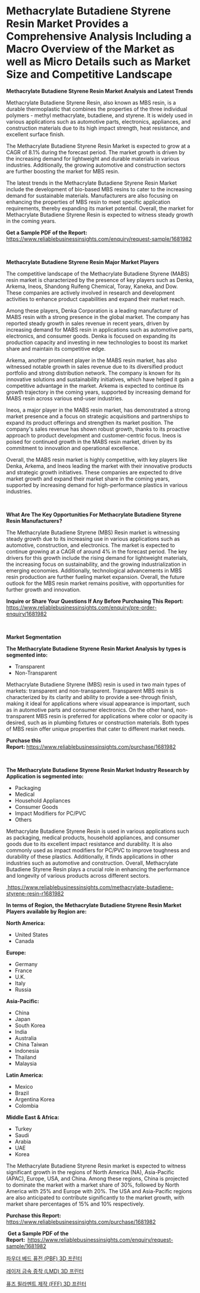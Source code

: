 <p><h1>Methacrylate Butadiene Styrene Resin Market Provides a Comprehensive Analysis Including a Macro Overview of the Market as well as Micro Details such as Market Size and Competitive Landscape</h1></p><p><strong>Methacrylate Butadiene Styrene Resin Market Analysis and Latest Trends</strong></p>
<p><p>Methacrylate Butadiene Styrene Resin, also known as MBS resin, is a durable thermoplastic that combines the properties of the three individual polymers - methyl methacrylate, butadiene, and styrene. It is widely used in various applications such as automotive parts, electronics, appliances, and construction materials due to its high impact strength, heat resistance, and excellent surface finish.</p><p>The Methacrylate Butadiene Styrene Resin Market is expected to grow at a CAGR of 8.1% during the forecast period. The market growth is driven by the increasing demand for lightweight and durable materials in various industries. Additionally, the growing automotive and construction sectors are further boosting the market for MBS resin.</p><p>The latest trends in the Methacrylate Butadiene Styrene Resin Market include the development of bio-based MBS resins to cater to the increasing demand for sustainable materials. Manufacturers are also focusing on enhancing the properties of MBS resin to meet specific application requirements, thereby expanding its market potential. Overall, the market for Methacrylate Butadiene Styrene Resin is expected to witness steady growth in the coming years.</p></p>
<p><strong>Get a Sample PDF of the Report:&nbsp;</strong> <a href="https://www.reliablebusinessinsights.com/enquiry/request-sample/1681982">https://www.reliablebusinessinsights.com/enquiry/request-sample/1681982</a></p>
<p>&nbsp;</p>
<p><strong>Methacrylate Butadiene Styrene Resin Major Market Players</strong></p>
<p><p>The competitive landscape of the Methacrylate Butadiene Styrene (MABS) resin market is characterized by the presence of key players such as Denka, Arkema, Ineos, Shandong Ruifeng Chemical, Toray, Kaneka, and Dow. These companies are actively involved in research and development activities to enhance product capabilities and expand their market reach.</p><p>Among these players, Denka Corporation is a leading manufacturer of MABS resin with a strong presence in the global market. The company has reported steady growth in sales revenue in recent years, driven by increasing demand for MABS resin in applications such as automotive parts, electronics, and consumer goods. Denka is focused on expanding its production capacity and investing in new technologies to boost its market share and maintain its competitive edge.</p><p>Arkema, another prominent player in the MABS resin market, has also witnessed notable growth in sales revenue due to its diversified product portfolio and strong distribution network. The company is known for its innovative solutions and sustainability initiatives, which have helped it gain a competitive advantage in the market. Arkema is expected to continue its growth trajectory in the coming years, supported by increasing demand for MABS resin across various end-user industries.</p><p>Ineos, a major player in the MABS resin market, has demonstrated a strong market presence and a focus on strategic acquisitions and partnerships to expand its product offerings and strengthen its market position. The company's sales revenue has shown robust growth, thanks to its proactive approach to product development and customer-centric focus. Ineos is poised for continued growth in the MABS resin market, driven by its commitment to innovation and operational excellence.</p><p>Overall, the MABS resin market is highly competitive, with key players like Denka, Arkema, and Ineos leading the market with their innovative products and strategic growth initiatives. These companies are expected to drive market growth and expand their market share in the coming years, supported by increasing demand for high-performance plastics in various industries.</p></p>
<p>&nbsp;</p>
<p><strong>What Are The Key Opportunities For Methacrylate Butadiene Styrene Resin Manufacturers?</strong></p>
<p><p>The Methacrylate Butadiene Styrene (MBS) Resin market is witnessing steady growth due to its increasing use in various applications such as automotive, construction, and electronics. The market is expected to continue growing at a CAGR of around 4% in the forecast period. The key drivers for this growth include the rising demand for lightweight materials, the increasing focus on sustainability, and the growing industrialization in emerging economies. Additionally, technological advancements in MBS resin production are further fueling market expansion. Overall, the future outlook for the MBS resin market remains positive, with opportunities for further growth and innovation.</p></p>
<p><strong>Inquire or Share Your Questions If Any Before Purchasing This Report:</strong> <a href="https://www.reliablebusinessinsights.com/enquiry/pre-order-enquiry/1681982">https://www.reliablebusinessinsights.com/enquiry/pre-order-enquiry/1681982</a></p>
<p>&nbsp;</p>
<p><strong>Market Segmentation</strong></p>
<p><strong>The Methacrylate Butadiene Styrene Resin Market Analysis by types is segmented into:</strong></p>
<p><ul><li>Transparent</li><li>Non-Transparent</li></ul></p>
<p><p>Methacrylate Butadiene Styrene (MBS) resin is used in two main types of markets: transparent and non-transparent. Transparent MBS resin is characterized by its clarity and ability to provide a see-through finish, making it ideal for applications where visual appearance is important, such as in automotive parts and consumer electronics. On the other hand, non-transparent MBS resin is preferred for applications where color or opacity is desired, such as in plumbing fixtures or construction materials. Both types of MBS resin offer unique properties that cater to different market needs.</p></p>
<p><strong>Purchase this Report:&nbsp;</strong><a href="https://www.reliablebusinessinsights.com/purchase/1681982">https://www.reliablebusinessinsights.com/purchase/1681982</a></p>
<p>&nbsp;</p>
<p><strong>The Methacrylate Butadiene Styrene Resin Market Industry Research by Application is segmented into:</strong></p>
<p><ul><li>Packaging</li><li>Medical</li><li>Household Appliances</li><li>Consumer Goods</li><li>Impact Modifiers for PC/PVC</li><li>Others</li></ul></p>
<p><p>Methacrylate Butadiene Styrene Resin is used in various applications such as packaging, medical products, household appliances, and consumer goods due to its excellent impact resistance and durability. It is also commonly used as impact modifiers for PC/PVC to improve toughness and durability of these plastics. Additionally, it finds applications in other industries such as automotive and construction. Overall, Methacrylate Butadiene Styrene Resin plays a crucial role in enhancing the performance and longevity of various products across different sectors.</p></p>
<p><a href="https://www.reliablebusinessinsights.com/methacrylate-butadiene-styrene-resin-r1681982">&nbsp;https://www.reliablebusinessinsights.com/methacrylate-butadiene-styrene-resin-r1681982</a></p>
<p><strong>In terms of Region, the Methacrylate Butadiene Styrene Resin Market Players available by Region are:</strong></p>
<p>
    <p> <strong> North America: </strong>
        <ul>
            <li>United States</li>
            <li>Canada</li>
        </ul>
        </p> 
    <p> <strong> Europe: </strong>
        <ul>
            <li>Germany</li>
            <li>France</li>
            <li>U.K.</li>
            <li>Italy</li>
            <li>Russia</li>
        </ul>
        </p> 
    <p> <strong> Asia-Pacific: </strong>
        <ul>
            <li>China</li>
            <li>Japan</li>
            <li>South Korea</li>
            <li>India</li>
            <li>Australia</li>
            <li>China Taiwan</li>
            <li>Indonesia</li>
            <li>Thailand</li>
            <li>Malaysia</li>
        </ul>
        </p> 
    <p> <strong> Latin America: </strong>
        <ul>
            <li>Mexico</li>
            <li>Brazil</li>
            <li>Argentina Korea</li>
            <li>Colombia</li>
        </ul>
        </p> 
    <p> <strong> Middle East & Africa: </strong>
        <ul>
            <li>Turkey</li>
            <li>Saudi</li>
            <li>Arabia</li>
            <li>UAE</li>
            <li>Korea</li>
        </ul>
    </p>
    </p>
<p><p>The Methacrylate Butadiene Styrene Resin market is expected to witness significant growth in the regions of North America (NA), Asia-Pacific (APAC), Europe, USA, and China. Among these regions, China is projected to dominate the market with a market share of 30%, followed by North America with 25% and Europe with 20%. The USA and Asia-Pacific regions are also anticipated to contribute significantly to the market growth, with market share percentages of 15% and 10% respectively.</p></p>
<p><strong>Purchase this Report: </strong><a href="https://www.reliablebusinessinsights.com/purchase/1681982">https://www.reliablebusinessinsights.com/purchase/1681982</a></p>
<p>&nbsp;<strong>Get a Sample PDF of the Report:&nbsp;&nbsp;</strong><a href="https://www.reliablebusinessinsights.com/enquiry/request-sample/1681982">https://www.reliablebusinessinsights.com/enquiry/request-sample/1681982</a></p>
<p><strong></strong></p>
<p><p><a href="https://github.com/sammyUltyylrich9067856/Market-Research-Report-List-2/blob/main/643233992188.md">파우더 베드 퓨전 (PBF) 3D 프린터</a></p><p><a href="https://github.com/fatmarawatan39/Market-Research-Report-List-1/blob/main/485867292190.md">레이저 금속 증착 (LMD) 3D 프린터</a></p><p><a href="https://github.com/ConstantinVon/Market-Research-Report-List-1/blob/main/303291292189.md">퓨즈 필라멘트 제작 (FFF) 3D 프린터</a></p></p>